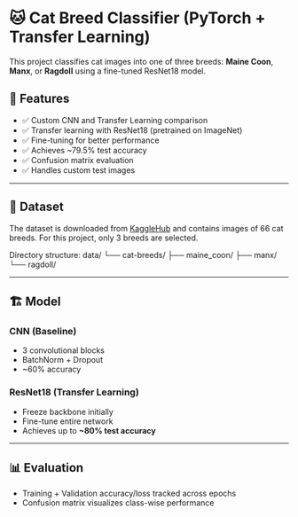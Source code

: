 # 🐱 Cat Breed Classifier (PyTorch + Transfer Learning)

This project classifies cat images into one of three breeds: **Maine Coon**, **Manx**, or **Ragdoll** using a fine-tuned ResNet18 model.

## 🚀 Features

- ✅ Custom CNN and Transfer Learning comparison
- ✅ Transfer learning with ResNet18 (pretrained on ImageNet)
- ✅ Fine-tuning for better performance
- ✅ Achieves ~79.5% test accuracy
- ✅ Confusion matrix evaluation
- ✅ Handles custom test images

---

## 📁 Dataset

The dataset is downloaded from [KaggleHub](https://github.com/kaggle/kagglehub) and contains images of 66 cat breeds. For this project, only 3 breeds are selected.

Directory structure:
data/
└── cat-breeds/
├── maine_coon/
├── manx/
└── ragdoll/


---

## 🏗️ Model

### CNN (Baseline)
- 3 convolutional blocks
- BatchNorm + Dropout
- ~60% accuracy

### ResNet18 (Transfer Learning)
- Freeze backbone initially
- Fine-tune entire network
- Achieves up to **~80% test accuracy**

---

## 📊 Evaluation

- Training + Validation accuracy/loss tracked across epochs
- Confusion matrix visualizes class-wise performance
